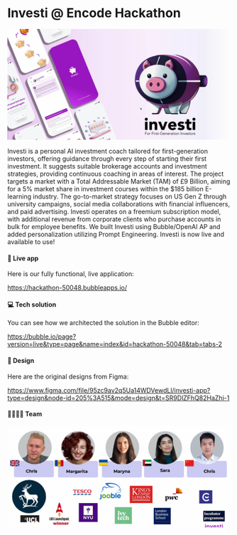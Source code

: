 # Investi @ Encode Hackathon
![Investi](https://github.com/shortstaysoftware/encode-hackathon/blob/main/logo.png) 

Investi is a personal AI investment coach tailored for first-generation investors, offering guidance through every step of starting their first investment. It suggests suitable brokerage accounts and investment strategies, providing continuous coaching in areas of interest. The project targets a market with a Total Addressable Market (TAM) of £9 Billion, aiming for a 5% market share in investment courses within the $185 billion E-learning industry. The go-to-market strategy focuses on US Gen Z through university campaigns, social media collaborations with financial influencers, and paid advertising. Investi operates on a freemium subscription model, with additional revenue from corporate clients who purchase accounts in bulk for employee benefits. We built Investi using Bubble/OpenAI AP and added personalization utilizing Prompt Engineering.
Investi is now live and available to use!

#### :movie_camera: Live app
Here is our fully functional, live application:

https://hackathon-50048.bubbleapps.io/

#### :computer: Tech solution
You can see how we architected the solution in the Bubble editor:

https://bubble.io/page?version=live&type=page&name=index&id=hackathon-50048&tab=tabs-2

#### :art: Design
Here are the original designs from Figma:

https://www.figma.com/file/95zc9av2q5Ua14WDVewdLl/investi-app?type=design&node-id=205%3A515&mode=design&t=SR9DlZFhQ82HaZhi-1

#### :family_man_woman_girl_boy: Team
![Team](https://github.com/shortstaysoftware/encode-hackathon/blob/main/team.png)
